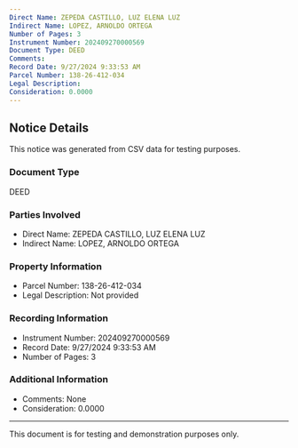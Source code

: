 ```yaml
---
Direct Name: ZEPEDA CASTILLO, LUZ ELENA LUZ
Indirect Name: LOPEZ, ARNOLDO ORTEGA
Number of Pages: 3
Instrument Number: 202409270000569
Document Type: DEED
Comments: 
Record Date: 9/27/2024 9:33:53 AM
Parcel Number: 138-26-412-034
Legal Description: 
Consideration: 0.0000
---
```


## Notice Details

This notice was generated from CSV data for testing purposes.

### Document Type
DEED

### Parties Involved
- Direct Name: ZEPEDA CASTILLO, LUZ ELENA LUZ
- Indirect Name: LOPEZ, ARNOLDO ORTEGA

### Property Information
- Parcel Number: 138-26-412-034
- Legal Description: Not provided

### Recording Information
- Instrument Number: 202409270000569
- Record Date: 9/27/2024 9:33:53 AM
- Number of Pages: 3

### Additional Information
- Comments: None
- Consideration: 0.0000

---

This document is for testing and demonstration purposes only.
